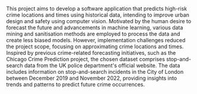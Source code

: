 This project aims to develop a software application that predicts high-risk crime locations
and times using historical data, intending to improve urban design and safety using
computer vision. Motivated by the human desire to forecast the future and advancements in
machine learning, various data mining and sanitisation methods are employed to process
the data and create less biased models. However, implementation challenges reduced the
project scope, focusing on approximating crime locations and times.
Inspired by previous crime-related forecasting initiatives, such as the Chicago Crime
Prediction project, the chosen dataset comprises stop-and-search data from the UK police
department's official website. The data includes information on stop-and-search incidents in
the City of London between December 2019 and November 2022, providing insights into
trends and patterns to predict future crime occurrences.
